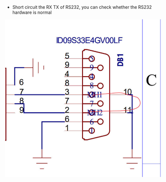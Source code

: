 -  Short circuit the RX TX of RS232, you can check whether the RS232 hardware is normal

![](../../image/rs232.jpg)